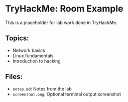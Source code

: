 # TryHackMe: Room Example

This is a placeholder for lab work done in TryHackMe.

## Topics:
- Network basics
- Linux fundamentals
- Introduction to hacking

## Files:
- `notes.md`: Notes from the lab
- `screenshot.png`: Optional terminal output screenshot
